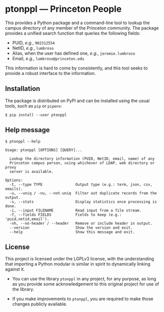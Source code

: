 # ptonppl — Princeton People

This provides a Python package and a command-line tool to lookup the
campus directory of any member of the Princeton community. The package
provides a unified search function that queries the following fields:
- PUID, *e.g.*, `902312554`
- NetID, *e.g.*, `lumbroso`
- Alias, when the user has defined one, *e.g.*, `jeremie.lumbroso`
- Email, *e.g.*, `lumbroso@princeton.edu`

This information is hard to come by consistently, and this tool seeks
to provide a robust interface to the information.

## Installation

The package is distributed on PyPI and can be installed using the usual
tools, such as `pip` or `pipenv`:
```shell
$ pip install --user ptonppl
```

## Help message

```
$ ptonppl --help

Usage: ptonppl [OPTIONS] [QUERY]...

  Lookup the directory information (PUID, NetID, email, name) of any
  Princeton campus person, using whichever of LDAP, web directory or proxy
  server is available.

Options:
  -t, --type TYPE               Output type (e.g.: term, json, csv, emails).
  -u, --uniq / -nu, --not-uniq  Filter out duplicate records from the output.
  -s, --stats                   Display statistics once processing is done.
  -i, --input FILENAME          Read input from a file stream.
  -f, --fields FIELDS           Fields to keep (e.g.: 'puid,netid,email').
  -nh, --no-header / --header   Remove or include header in output.
  --version                     Show the version and exit.
  --help                        Show this message and exit.

```

## License

This project is licensed under the LGPLv3 license, with the understanding
that importing a Python modular is similar in spirit to dynamically linking
against it.

- You can use the library `ptonppl` in any project, for any purpose, as long
  as you provide some acknowledgement to this original project for use of
  the library.

- If you make improvements to `ptonppl`, you are required to make those
  changes publicly available.